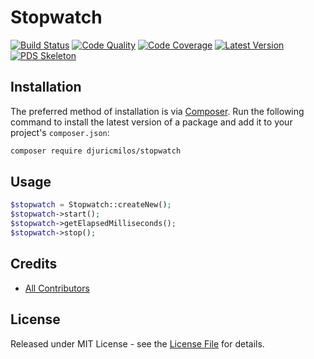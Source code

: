 # Stopwatch

[![Build Status][ico-build]][link-build]
[![Code Quality][ico-code-quality]][link-code-quality]
[![Code Coverage][ico-code-coverage]][link-code-coverage]
[![Latest Version][ico-version]][link-packagist]
[![PDS Skeleton][ico-pds]][link-pds]

## Installation

The preferred method of installation is via [Composer](http://getcomposer.org/). Run the following command to install the latest version of a package and add it to your project's `composer.json`:

```bash
composer require djuricmilos/stopwatch
```

## Usage

``` php
$stopwatch = Stopwatch::createNew();
$stopwatch->start();
$stopwatch->getElapsedMilliseconds();
$stopwatch->stop();
```

## Credits

- [All Contributors][link-contributors]

## License

Released under MIT License - see the [License File](LICENSE) for details.

[ico-version]: https://img.shields.io/packagist/v/djuricmilos/stopwatch.svg
[ico-build]: https://travis-ci.org/djuricmilos/stopwatch.svg?branch=master
[ico-code-coverage]: https://img.shields.io/scrutinizer/coverage/g/djuricmilos/stopwatch.svg
[ico-code-quality]: https://img.shields.io/scrutinizer/g/djuricmilos/stopwatch.svg
[ico-pds]: https://img.shields.io/badge/pds-skeleton-blue.svg

[link-packagist]: https://packagist.org/packages/djuricmilos/stopwatch
[link-build]: https://travis-ci.org/djuricmilos/stopwatch
[link-code-coverage]: https://scrutinizer-ci.com/g/djuricmilos/stopwatch/code-structure
[link-code-quality]: https://scrutinizer-ci.com/g/djuricmilos/stopwatch
[link-pds]: https://github.com/php-pds/skeleton
[link-author]: https://github.com/djuricmilos
[link-contributors]: ../../contributors
